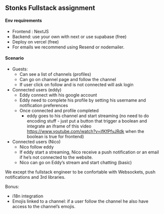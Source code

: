 ## Stonks Fullstack assignment

#### Env requirements

- Frontend : NextJS
- Backend: use your own with next or use supabase (free)
- Deploy on vercel (free)
- For emails we recommend using Resend or nodemailer.

#### Scenario

- Guests:
  - Can see a list of channels (profiles)
  - Can go on channel page and follow the channel
  - If user click on follow and is not connected will ask login
- Connected users (eddy)
  - Eddy connect with his google account
  - Eddy need to complete his profile by setting his username and notification preferences
  - Once connected and profile completed
    - eddy goes to his channel and start streaming (no need to do encoding stuff - just put a button that trigger a boolean and integrate an iframe of this video https://www.youtube.com/watch?v=jfKfPfyJRdk when the boolean is true for frontend)
- Connected users (Nico)
  - Nico follow eddy
  - If eddy start a streaming, Nico receive a push notification or an email if he’s not connected to the website.
  - Nico can go on Eddy’s stream and start chatting (basic)

We except the fullstack engineer to be confortable with Websockets, push notifications and 3rd libraries.

Bonus:

- i18n integration
- Emojis linked to a channel: if a user follow the channel he also have access to the channel’s emojis.
